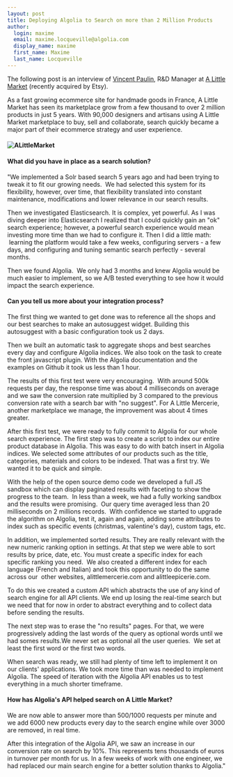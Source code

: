 ```yaml
---
layout: post
title: Deploying Algolia to Search on more than 2 Million Products
author:
  login: maxime
  email: maxime.locqueville@algolia.com
  display_name: maxime
  first_name: Maxime
  last_name: Locqueville
---
```


The following post is an interview of [Vincent Paulin][1], R&D Manager at [A Little
Market][2] (recently acquired by Etsy).

As a fast growing ecommerce site for handmade goods in France, A Little Market
has seen its marketplace grow from a few thousand to over 2 million products
in just 5 years. With 90,000 designers and artisans using A Little Market
marketplace to buy, sell and collaborate, search quickly became a major part
of their ecommerce strategy and user experience.

#### **![ALittleMarket][3]**

#### **What did you have in place as a search solution?**

"We implemented a Solr based search 5 years ago and had been trying to tweak
it to fit our growing needs.  We had selected this system for its flexibility,
however, over time, that flexibility translated into constant maintenance,
modifications and lower relevance in our search results.

Then we investigated Elasticsearch. It is complex, yet powerful. As I was
diving deeper into Elasticsearch I realized that I could quickly gain an "ok"
search experience; however, a powerful search experience would mean investing
more time than we had to configure it. Then I did a little math:  learning the
platform would take a few weeks, configuring servers - a few days, and
configuring and tuning semantic search perfectly - several months.

Then we found Algolia.  We only had 3 months and knew Algolia would be much
easier to implement, so we A/B tested everything to see how it would impact
the search experience.

#### **Can you tell us more about your integration process?**

The first thing we wanted to get done was to reference all the shops and our
best searches to make an autosuggest widget. Building this autosuggest with a
basic configuration took us 2 days.

Then we built an automatic task to aggregate shops and best searches every day
and configure Algolia indices. We also took on the task to create the front
javascript plugin. With the Algolia documentation and the examples on Github
it took us less than 1 hour.

The results of this first test were very encouraging.  With around 500k
requests per day, the response time was about 4 milliseconds on average and we
saw the conversion rate multiplied by 3 compared to the previous conversion
rate with a search bar with "no suggest". For A Little Mercerie, another
marketplace we manage, the improvement was about 4 times greater.

After this first test, we were ready to fully commit to Algolia for our whole
search experience. The first step was to create a script to index our entire
product database in Algolia. This was easy to do with batch insert in Algolia
indices. We selected some attributes of our products such as the title,
categories, materials and colors to be indexed. That was a first try. We
wanted it to be quick and simple.

With the help of the open source demo code we developed a full JS sandbox
which can display paginated results with faceting to show the progress to the
team.  In less than a week, we had a fully working sandbox and the results
were promising.  Our query time averaged less than 20 milliseconds on 2
millions records.  With confidence we started to upgrade the algorithm on
Algolia, test it, again and again, adding some attributes to index such as
specific events (christmas, valentine's day), custom tags, etc.

In addition, we implemented sorted results. They are really relevant with the
new numeric ranking option in settings. At that step we were able to sort
results by price, date, etc. You must create a specific index for each
specific ranking you need.  We also created a different index for each
language (French and Italian) and took this opportunity to do the same across
our  other websites, alittlemercerie.com and alittleepicerie.com.

To do this we created a custom API which abstracts the use of any kind of
search engine for all API clients. We end up losing the real-time search but
we need that for now in order to abstract everything and to collect data
before sending the results.

The next step was to erase the "no results" pages. For that, we were
progressively adding the last words of the query as optional words until we
had somes results.We never set as optional all the user queries.  We set at
least the first word or the first two words.

When search was ready, we still had plenty of time left to implement it on our
clients' applications. We took more time than was needed to implement Algolia.
The speed of iteration with the Algolia API enables us to test everything in a
much shorter timeframe.

#### **How has Algolia's API helped search on A Little Market?**

We are now able to answer more than 500/1000 requests per minute and we add
6000 new products every day to the search engine while over 3000 are removed,
in real time.

After this integration of the Algolia API, we saw an increase in our
conversion rate on search by 10%. This represents tens thousands of euros in
turnover per month for us. In a few weeks of work with one engineer, we had
replaced our main search engine for a better solution thanks to Algolia."


[1]: fr.linkedin.com/pub/vincent-paulin/71/1a3/86a
[2]: http://www.alittlemarket.com/
[3]: /assets/Capture-décran-2014-07-11-17.31.04-1024x486.png
